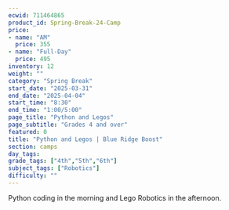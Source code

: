 ```yaml
---
ecwid: 711464865
product_id: Spring-Break-24-Camp
price:
- name: "AM"
  price: 355
- name: "Full-Day"
  price: 495
inventory: 12
weight: ""
category: "Spring Break"
start_date: "2025-03-31"
end_date: "2025-04-04"
start_time: "8:30"
end_time: "1:00/5:00"
page_title: "Python and Legos"
page_subtitle: "Grades 4 and over"
featured: 0
title: "Python and Legos | Blue Ridge Boost"
section: camps
day_tags: 
grade_tags: ["4th","5th","6th"]
subject_tags: ["Robotics"]
difficulty: ""
---
```

<p>Python coding in the morning and Lego Robotics in the afternoon.</p>
